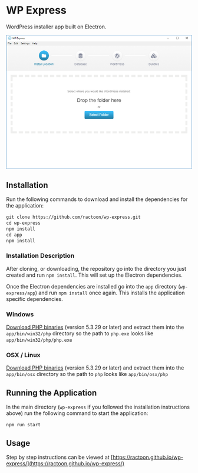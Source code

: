 # WP Express

WordPress installer app built on Electron.

![WP Express screenshot](app/assets/images/screenshot.png "WP Express Start Screen")

## Installation

Run the following commands to download and install the dependencies for the application:

```
git clone https://github.com/ractoon/wp-express.git
cd wp-express
npm install
cd app
npm install
```

### Installation Description

After cloning, or downloading, the repository go into the directory you just created and run `npm install`. This will set up the Electron dependencies. 

Once the Electron dependencies are installed go into the `app` directory (`wp-express/app`) and run `npm install` once again. This installs the application specific dependencies.

### Windows

[Download PHP binaries](https://windows.php.net/download) (version 5.3.29 or later) and extract them into the `app/bin/win32/php` directory so the path to `php.exe` looks like `app/bin/win32/php/php.exe`

### OSX / Linux

[Download PHP binaries](http://php.net/downloads.php) (version 5.3.29 or later) and extract them into the `app/bin/osx` directory so the path to `php` looks like `app/bin/osx/php`

## Running the Application

In the main directory (`wp-express` if you followed the installation instructions above) run the following command to start the application:

```
npm run start
```

## Usage

Step by step instructions can be viewed at [https://ractoon.github.io/wp-express/](https://ractoon.github.io/wp-express/)
